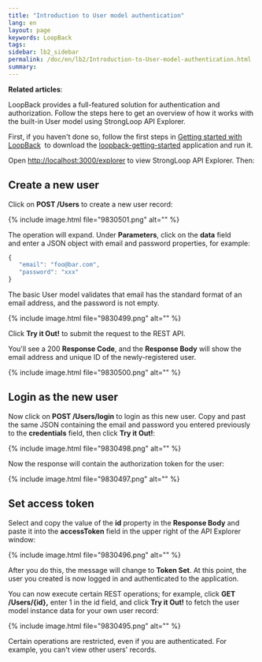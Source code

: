 ```yaml
---
title: "Introduction to User model authentication"
lang: en
layout: page
keywords: LoopBack
tags:
sidebar: lb2_sidebar
permalink: /doc/en/lb2/Introduction-to-User-model-authentication.html
summary:
---
```


**Related articles**:

LoopBack provides a full-featured solution for authentication and authorization.
Follow the steps here to get an overview of how it works with the built-in User model using StrongLoop API Explorer.

First, if you haven't done so, follow the first steps in [Getting started with LoopBack](https://docs.strongloop.com/display/LB/Getting+started+with+LoopBack) 
to download the [loopback-getting-started](https://github.com/strongloop/loopback-getting-started) application and run it.

Open [http://localhost:3000/explorer](http://localhost:3000/explorer) to view StrongLoop API Explorer. Then:

## Create a new user

Click on **POST /Users** to create a new user record:

{% include image.html file="9830501.png" alt="" %}

The operation will expand. Under **Parameters**, click on the **data** field and enter a JSON object with email and password properties, for example:

```javascript
{
   "email": "foo@bar.com",
   "password": "xxx"
}
```

The basic User model validates that email has the standard format of an email address, and the password is not empty.

{% include image.html file="9830499.png" alt="" %}

Click **Try it Out!** to submit the request to the REST API. 

You'll see a 200 **Response Code**, and the **Response Body** will show the email address and unique ID of the newly-registered user.

{% include image.html file="9830500.png" alt="" %}

## Login as the new user

Now click on **POST /Users/login** to login as this new user.
Copy and past the same JSON containing the email and password you entered previously to the **credentials** field, then click **Try it Out!**:

{% include image.html file="9830498.png" alt="" %}

Now the response will contain the authorization token for the user:

{% include image.html file="9830497.png" alt="" %}

## Set access token

Select and copy the value of the **id** property in the **Response Body** and paste it into the **accessToken** field in the upper right of the API Explorer window:

{% include image.html file="9830496.png" alt="" %}

After you do this, the message will change to **Token Set**. At this point, the user you created is now logged in and authenticated to the application.

You can now execute certain REST operations; for example, click **GET /Users/{id},** enter 1 in the id field, and click **Try it Out!** to fetch the user model instance data for your own user record:

{% include image.html file="9830495.png" alt="" %}

Certain operations are restricted, even if you are authenticated. For example, you can't view other users' records.
